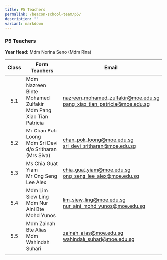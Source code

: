 ```yaml
---
title: P5 Teachers
permalink: /beacon-school-team/p5/
description: ""
variant: markdown
---
```

### P5 Teachers

**Year Head:** Mdm Norina Seno (Mdm Rina)

| **Class** | **Form Teachers** | **Email** |
|:---:|---|---|
| 5.1 | Mdm Nazreen Binte Mohamed Zulfakir  <br>Mdm Pang Xiao Tian Patricia | [nazreen_mohamed_zulfakir@moe.edu.sg](mailto:nazreen_mohamed_zulfakir@moe.edu.sg)  <br>[pang_xiao_tian_patricia@moe.edu.sg](mailto:pang_xiao_tian_patricia@moe.edu.sg)  |
| 5.2 | Mr Chan Poh Loong  <br>Mdm Sri Devi d/o Sritharan (Mrs Siva) | [chan_poh_loong@moe.edu.sg](mailto:chan_poh_loong@moe.edu.sg)  <br>[sri_devi_sritharan@moe.edu.sg](mailto:sri_devi_sritharan@moe.edu.sg)   |
| 5.3 | Ms Chia Guat Yiam  <br>Mr Ong Seng Lee Alex | [chia_guat_yiam@moe.edu.sg](mailto:chia_guat_yiam@moe.edu.sg)  <br>[ong_seng_lee_alex@moe.edu.sg](mailto:ong_seng_lee_alex@moe.edu.sg)  |
| 5.4 | Mdm Lim Siew Ling  <br>Mdm Nur Aini Bte Mohd Yunos | [lim_siew_ling@moe.edu.sg](mailto:lim_siew_ling@moe.edu.sg)  <br>[nur_aini_mohd_yunos@moe.edu.sg](mailto:nur_aini_mohd_yunos@moe.edu.sg)  |
| 5.5 | Mdm Zainah Bte Alias  <br>Mdm Wahindah Suhari | [zainah_alias@moe.edu.sg](mailto:zainah_alias@moe.edu.sg)  <br>[wahindah_suhari@moe.edu.sg](mailto:wahindah_suhari@moe.edu.sg)   |
|  |  |  |